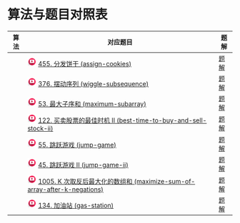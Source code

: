 # 算法与题目对照表

| 算法  | 对应题目                                                                                                                                                                                                                                                                                                                       | 题解                                                      |
|-----|----------------------------------------------------------------------------------------------------------------------------------------------------------------------------------------------------------------------------------------------------------------------------------------------------------------------------|---------------------------------------------------------|
|     | [<img src="../images/video.jpg" width="20"/>](https://www.bilibili.com/video/BV1MM411b7cq?spm_id_from=333.788.player.switch&vd_source=f881def7ea7cf10e6fa73627efe940dd) [455. 分发饼干 (assign-cookies)](https://leetcode.cn/problems/assign-cookies/description/)                                                             | [题解](assign-cookies/README.md)                          |
|     | [<img src="../images/video.jpg" width="20"/>](https://www.bilibili.com/video/BV17M411b7NS?spm_id_from=333.788.player.switch&vd_source=f881def7ea7cf10e6fa73627efe940dd) [376. 摆动序列 (wiggle-subsequence)](https://leetcode.cn/problems/wiggle-subsequence/description/)                                                     | [题解](wiggle-subsequence/README.md)                      |
|     | [<img src="../images/video.jpg" width="20"/>](https://www.bilibili.com/video/BV1aY4y1Z7ya?spm_id_from=333.788.player.switch&vd_source=f881def7ea7cf10e6fa73627efe940dd) [53. 最大子序和 (maximum-subarray)](https://leetcode.cn/problems/maximum-subarray/description/)                                                         | [题解](maximum-subarray/README.md)                        |
|     | [<img src="../images/video.jpg" width="20"/>](https://www.bilibili.com/video/BV1ev4y1C7na?spm_id_from=333.788.player.switch&vd_source=f881def7ea7cf10e6fa73627efe940dd) [122. 买卖股票的最佳时机 II (best-time-to-buy-and-sell-stock-ii)](https://leetcode.cn/problems/best-time-to-buy-and-sell-stock-ii/description/)             | [题解](best-time-to-buy-and-sell-stock-ii/README.md)      |
|     | [<img src="../images/video.jpg" width="20"/>](https://www.bilibili.com/video/BV1VG4y1X7kB?spm_id_from=333.788.player.switch&vd_source=f881def7ea7cf10e6fa73627efe940dd) [55. 跳跃游戏 (jump-game)](https://leetcode.cn/problems/jump-game/description/)                                                                        | [题解](jump-game/README.md)                               |
|     | [<img src="../images/video.jpg" width="20"/>](https://www.bilibili.com/video/BV1Y24y1r7XZ?spm_id_from=333.788.player.switch&vd_source=f881def7ea7cf10e6fa73627efe940dd) [45. 跳跃游戏 II (jump-game-ii)](https://leetcode.cn/problems/jump-game-ii/description/)                                                               | [题解](jump-game-ii/README.md)                            |
|     | [<img src="../images/video.jpg" width="20"/>](https://www.bilibili.com/video/BV138411G7LY?spm_id_from=333.788.player.switch&vd_source=f881def7ea7cf10e6fa73627efe940dd) [1005. K 次取反后最大化的数组和 (maximize-sum-of-array-after-k-negations)](https://leetcode.cn/problems/maximize-sum-of-array-after-k-negations/description/) | [题解](maximize-sum-of-array-after-k-negations/README.md) |
|     | [<img src="../images/video.jpg" width="20"/>](https://www.bilibili.com/video/BV1jA411r7WX?spm_id_from=333.788.player.switch&vd_source=f881def7ea7cf10e6fa73627efe940dd) [134. 加油站 (gas-station)](https://leetcode.cn/problems/gas-station/description/)                                                                    | [题解](gas-station/README.md)                             |

